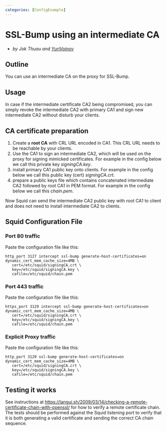 ```yaml
---
categories: [ConfigExample]
---
```

# SSL-Bump using an intermediate CA

  - *by Jok Thuau and [YuriVoinov](/YuriVoinov)*

## Outline

You can use an intermediate CA on the proxy for SSL-Bump.

## Usage

In case if the intermediate certificate CA2 being compromised, you can
simply revoke the intermediate CA2 with primary CA1 and sign new
intermediate CA2 without disturb your clients.

## CA certificate preparation

1. Create a **root CA** with CRL URL encoded in CA1. This CRL URL needs
    to be reachable by your clients.
1. Use the CA1 to sign an intermediate CA2, which will be used on the
    proxy for signing mimicked certificates.
    For example in the config below we call this private key
        *signingCA.key*.
1. install primary CA1 public key onto clients.
    For example in the config below we call this public key (cert)
        *signingCA.crt*.
1. prepare a public keys file which contains concatenated intermediate
    CA2 followed by root CA1 in PEM format.
    For example in the config below we call this *chain.pem*.

Now Squid can send the intermediate CA2 public key with root CA1 to
client and does not need to install intermediate CA2 to clients.

## Squid Configuration File

### Port 80 traffic

Paste the configuration file like this:

    http_port 3127 intercept ssl-bump generate-host-certificates=on dynamic_cert_mem_cache_size=4MB \
       cert=/etc/squid/signingCA.crt \
       key=/etc/squid/signingCA.key \
       cafile=/etc/squid/chain.pem

### Port 443 traffic

Paste the configuration file like this:

    https_port 3129 intercept ssl-bump generate-host-certificates=on dynamic_cert_mem_cache_size=4MB \
       cert=/etc/squid/signingCA.crt \
       key=/etc/squid/signingCA.key \
       cafile=/etc/squid/chain.pem

### Explicit Proxy traffic

Paste the configuration file like this:

    http_port 3129 ssl-bump generate-host-certificates=on dynamic_cert_mem_cache_size=4MB \
       cert=/etc/squid/signingCA.crt \
       key=/etc/squid/signingCA.key \
       cafile=/etc/squid/chain.pem

## Testing it works

See instructions at
<https://langui.sh/2009/03/14/checking-a-remote-certificate-chain-with-openssl/>
for how to verify a remote certificate chain. The tests should be
performed against the Squid listening port to verify that it is both
generating a valid certificate and sending the correct CA chain
sequence.